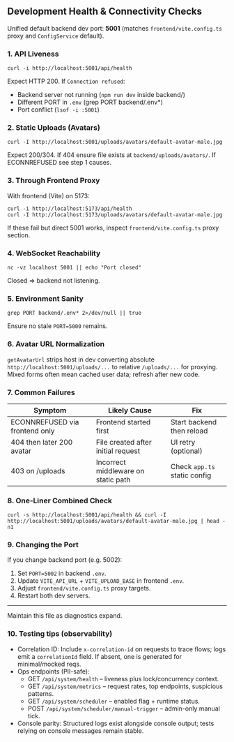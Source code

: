 ## Development Health & Connectivity Checks

Unified default backend dev port: **5001** (matches `frontend/vite.config.ts` proxy and `ConfigService` default).

### 1. API Liveness

```
curl -i http://localhost:5001/api/health
```

Expect HTTP 200. If `Connection refused`:

- Backend server not running (`npm run dev` inside backend/)
- Different PORT in `.env` (grep PORT backend/.env\*)
- Port conflict (`lsof -i :5001`)

### 2. Static Uploads (Avatars)

```
curl -I http://localhost:5001/uploads/avatars/default-avatar-male.jpg
```

Expect 200/304. If 404 ensure file exists at `backend/uploads/avatars/`.
If ECONNREFUSED see step 1 causes.

### 3. Through Frontend Proxy

With frontend (Vite) on 5173:

```
curl -i http://localhost:5173/api/health
curl -I http://localhost:5173/uploads/avatars/default-avatar-male.jpg
```

If these fail but direct 5001 works, inspect `frontend/vite.config.ts` proxy section.

### 4. WebSocket Reachability

```
nc -vz localhost 5001 || echo "Port closed"
```

Closed => backend not listening.

### 5. Environment Sanity

```
grep PORT backend/.env* 2>/dev/null || true
```

Ensure no stale `PORT=5000` remains.

### 6. Avatar URL Normalization

`getAvatarUrl` strips host in dev converting absolute `http://localhost:5001/uploads/...` to relative `/uploads/...` for proxying. Mixed forms often mean cached user data; refresh after new code.

### 7. Common Failures

| Symptom                        | Likely Cause                        | Fix                          |
| ------------------------------ | ----------------------------------- | ---------------------------- |
| ECONNREFUSED via frontend only | Frontend started first              | Start backend then reload    |
| 404 then later 200 avatar      | File created after initial request  | UI retry (optional)          |
| 403 on /uploads                | Incorrect middleware on static path | Check `app.ts` static config |

### 8. One-Liner Combined Check

```
curl -s http://localhost:5001/api/health && curl -I http://localhost:5001/uploads/avatars/default-avatar-male.jpg | head -n1
```

### 9. Changing the Port

If you change backend port (e.g. 5002):

1. Set `PORT=5002` in backend `.env`.
2. Update `VITE_API_URL` + `VITE_UPLOAD_BASE` in frontend `.env`.
3. Adjust `frontend/vite.config.ts` proxy targets.
4. Restart both dev servers.

---

Maintain this file as diagnostics expand.

### 10. Testing tips (observability)

- Correlation ID: Include `x-correlation-id` on requests to trace flows; logs emit a `correlationId` field. If absent, one is generated for minimal/mocked reqs.
- Ops endpoints (PII-safe):
  - GET `/api/system/health` – liveness plus lock/concurrency context.
  - GET `/api/system/metrics` – request rates, top endpoints, suspicious patterns.
  - GET `/api/system/scheduler` – enabled flag + runtime status.
  - POST `/api/system/scheduler/manual-trigger` – admin-only manual tick.
- Console parity: Structured logs exist alongside console output; tests relying on console messages remain stable.
